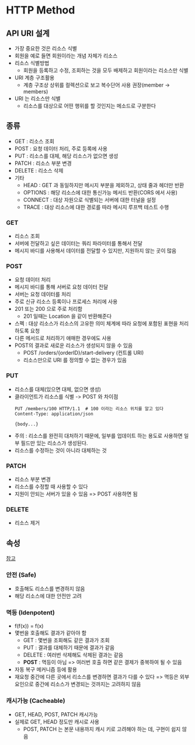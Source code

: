 # HTTP Method
## API URI 설계
- 가장 중요한 것은 리소스 식별
- 회원을 예로 들면 회원이라는 개념 자체가 리소스
- 리소스 식별방법
  - 회원을 등록하고 수정, 조회하는 것을 모두 배제하고 회원이라는 리소스만 식별
- URI 계층 구조활용
  - 계층 구조상 상위를 컬렉션으로 보고 복수단어 사용 권장(member -> members)
- URI 는 리소스만 식별
  - 리소스를 대상으로 어떤 행위를 할 것인지는 메소드로 구분한다

## 종류
- GET : 리소스 조회
- POST : 요청 데이터 처리, 주로 등록에 사용
- PUT : 리소스를 대체, 해당 리소스가 없으면 생성
- PATCH : 리소스 부분 변경
- DELETE : 리소스 삭제
- 기타
  - HEAD : GET 과 동일하지만 메시지 부분을 제외하고, 상태 줄과 헤더만 반환
  - OPTIONS : 해당 리소스에 대한 통신가능 메서드 반환(CORS 에서 사용)
  - CONNECT : 대상 자원으로 식별되는 서버에 대한 터널을 설정
  - TRACE : 대상 리소스에 대한 경로를 따라 메시지 루프백 테스트 수행

### GET
- 리소스 조회
- 서버에 전달하고 싶은 데이터는 쿼리 파라미터를 통해서 전달
- 메시지 바디를 사용해서 데이터를 전달할 수 있지만, 지원하지 않는 곳이 많음

### POST
- 요청 데이터 처리
- 메시지 바디를 통해 서버로 요청 데이터 전달
- 서버는 요청 데이터를 처리
- 주로 신규 리소스 등록이나 프로세스 처리에 사용
- 201 또는 200 으로 주로 처리함
  - 201 일때는 Location 을 같이 반환해준다
- 스펙 : 대상 리소스가 리소스의 고유한 의미 체계에 따라 요청에 포함된 표현을 처리하도록 요청
- 다른 메서드로 처리하기 애매한 경우에도 사용
- POST의 결과로 새로운 리소스가 생성되지 않을 수 있음
  - POST /orders/{orderID}/start-delivery (컨트롤 URI)
  - 리소스만으로 URI 를 정의할 수 없는 경우가 있음

### PUT
- 리소스를 대체(있으면 대체, 없으면 생성)
- 클라이언트가 리소스를 식별 -> POST 와 차이점
  ```
  PUT /members/100 HTTP/1.1  # 100 이라는 리소스 위치를 알고 있다
  Content-Type: application/json
  
  {body...}
  ```
- 주의 : 리소스를 완전히 대처하기 때문에, 일부를 업데이트 하는 용도로 사용하면 일부 필드만 있는 리소스가 생성된다.
- 리소스를 수정하는 것이 아니라 대체하는 것

### PATCH
- 리소스 부분 변경
- 리소스를 수정할 때 사용할 수 있다
- 지원이 안되는 서버가 있을 수 있음 => POST 사용하면 됨

### DELETE
- 리소스 제거

## 속성  
[참고](https://ko.wikipedia.org/wiki/HTTP#요약표)

### 안전 (Safe)
- 호출해도 리소스를 변경하지 않음
- 해당 리소스에 대한 안전만 고려

### 멱등 (Idenpotent)
- f(f(x)) = f(x)
- 몇번을 호출해도 결과가 같아야 함
  - GET : 몇번을 조회해도 같은 결과가 조회
  - PUT : 결과를 대체하기 때문에 결과가 같음
  - DELETE : 여러번 삭제해도 삭제된 결과는 같음
  - **POST** : 멱등이 아님 => 여러번 호출 하면 같은 결제가 중복하여 될 수 있음
- 자동 복구 메커니즘 등에 활용
- 재요청 중간에 다른 곳에서 리소스를 변경하면 결과가 다를 수 있다 => 멱등은 외부 요인으로 중간에 리소스가 변경되는 것까지는 고려하지 않음

### 캐시가능 (Cacheable)
- GET, HEAD, POST, PATCH 캐시가능
- 실제로 GET, HEAD 정도만 캐시로 사용
  - POST, PATCH 는 본문 내용까지 캐시 키로 고려해야 하는 데, 구현이 쉽지 않음